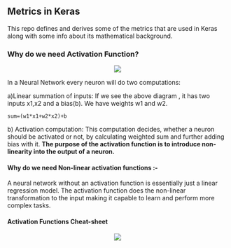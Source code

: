 ## Metrics in Keras

This repo defines and derives some of the metrics that are used in Keras along with some info about its mathematical background.


### Why do we need Activation Function?

<p align="center">
  <img  src=/assets/why_activ_func.png/>
</p>

In a Neural Network every neuron will do two computations:

a)Linear summation of inputs: If we see the above diagram , it has two inputs x1,x2 and a bias(b). We have weights w1 and w2.

`sum=(w1*x1+w2*x2)+b`

b) Activation computation: This computation decides, whether a neuron should be activated or not, by calculating weighted sum and further adding bias with it. **The purpose of the activation function is to introduce non-linearity into the output of a neuron.**

#### Why do we need Non-linear activation functions :-

A neural network without an activation function is essentially just a linear regression model. The activation function does the non-linear transformation to the input making it capable to learn and perform more complex tasks.

#### Activation Functions Cheat-sheet

<p align="center">
  <img  src=/assets/activ_func_cheat.png/>
</p>